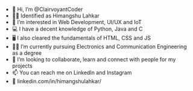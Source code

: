- 👋 Hi, I’m @ClairvoyantCoder
- 🙋‍♂️ Identified as Himangshu Lahkar
- 👀 I’m interested in Web Development, UI/UX and IoT
- 💻 I have a decent knowledge of Python, Java and C
- 🖥 I also cleared the fundamentals of HTML, CSS and JS
- 👨‍🎓 I’m currently pursuing Electronics and Communication Engineering as a degree
- 💞️ I’m looking to collaborate, learn and connect with people for my projects
- 📫 You can reach me on LinkedIn and Instagram
- 📌 linkedin.com/in/himangshulahkar/

<!---
ClairvoyantCoder/ClairvoyantCoder is a ✨ special ✨ repository because its `README.md` (this file) appears on your GitHub profile.
You can click the Preview link to take a look at your changes.
--->
